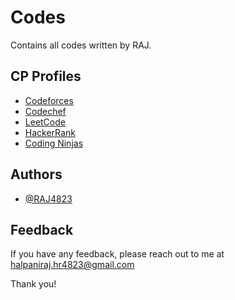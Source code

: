 
# Codes

Contains all codes written by RAJ. 


## CP Profiles

 - [Codeforces](https://codeforces.com/profile/Raj_4)
 - [Codechef](https://www.codechef.com/users/the_247)
 - [LeetCode](https://leetcode.com/the_247)
 - [HackerRank](https://www.hackerrank.com/raj_4823)
 - [Coding Ninjas](https://www.codingninjas.com/codestudio/profile/92c4c4f1-b6ac-44ab-86cd-6cefd9071955)

## Authors

- [@RAJ4823](https://github.com/RAJ4823)

## Feedback

If you have any feedback, please reach out to me at halpaniraj.hr4823@gmail.com


Thank you!



